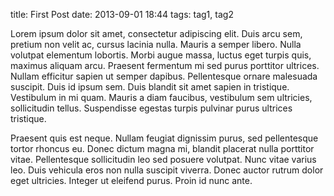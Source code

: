 title: First Post
date: 2013-09-01 18:44
tags: tag1, tag2

Lorem ipsum dolor sit amet, consectetur adipiscing elit. Duis arcu sem, pretium non velit ac, cursus lacinia nulla. Mauris a semper libero. Nulla volutpat elementum lobortis. Morbi augue massa, luctus eget turpis quis, maximus aliquam arcu. Praesent fermentum mi sed purus porttitor ultrices. Nullam efficitur sapien ut semper dapibus. Pellentesque ornare malesuada suscipit. Duis id ipsum sem. Duis blandit sit amet sapien in tristique. Vestibulum in mi quam. Mauris a diam faucibus, vestibulum sem ultricies, sollicitudin tellus. Suspendisse egestas turpis pulvinar purus ultrices tristique.

Praesent quis est neque. Nullam feugiat dignissim purus, sed pellentesque tortor rhoncus eu. Donec dictum magna mi, blandit placerat nulla porttitor vitae. Pellentesque sollicitudin leo sed posuere volutpat. Nunc vitae varius leo. Duis vehicula eros non nulla suscipit viverra. Donec auctor rutrum dolor eget ultricies. Integer ut eleifend purus. Proin id nunc ante.

